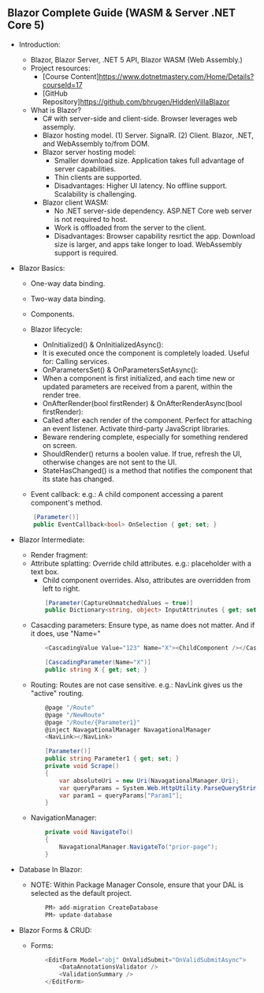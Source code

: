 ## Blazor Complete Guide (WASM & Server .NET Core 5)
- Introduction:
    - Blazor, Blazor Server, .NET 5 API, Blazor WASM (Web Assembly.)
    - Project resources: 
        - [Course Content]<https://www.dotnetmastery.com/Home/Details?courseId=17>
        - [GitHub Repository]<https://github.com/bhrugen/HiddenVillaBlazor>
    - What is Blazor?
        - C# with server-side and client-side. Browser leverages web assemply.
        - Blazor hosting model. (1) Server. SignalR. (2) Client. Blazor, .NET, and WebAssembly to/from DOM.
        - Blazor server hosting model: 
            - Smaller download size. Application takes full advantage of server capabilities.
            - Thin clients are supported.
            - Disadvantages: Higher UI latency. No offline support. Scalability is challenging.
        - Blazor client WASM:
            - No .NET server-side dependency. ASP.NET Core web server is not required to host.
            - Work is offloaded from the server to the client.
            - Disadvantages: Browser capability resrtict the app. Download size is larger, and apps take longer to load. WebAssembly support is required.

- Blazor Basics:
    - One-way data binding.
    - Two-way data binding.
    - Components.

    - Blazor lifecycle:
        - OnInitialized() & OnInitializedAsync():
        - It is executed once the component is completely loaded. Useful for: Calling services.
        - OnParametersSet() & OnParametersSetAsync():
        - When a component is first initialized, and each time new or updated parameters are received from a parent, within the render tree.
        - OnAfterRender(bool firstRender) & OnAfterRenderAsync(bool firstRender):
        - Called after each render of the component. Perfect for attaching an event listener. Activate third-party JavaScript libraries.
        - Beware rendering complete, especially for something rendered on screen.
        - ShouldRender() returns a boolen value. If true, refresh the UI, otherwise changes are not sent to the UI.
        - StateHasChanged() is a method that notifies the component that its state has changed.

    - Event callback: e.g.: A child component accessing a parent component's method.
    ```csharp
        [Parameter()]
        public EventCallback<bool> OnSelection { get; set; }
    ```

- Blazor Intermediate:
    - Render fragment:
    - Attribute splatting: Override child attributes. e.g.: placeholder with a text box. 
        - Child component overrides. Also, attributes are overridden from left to right.
        ```csharp
            [Parameter(CaptureUnmatchedValues = true)]
            public Dictionary<string, object> InputAttrinutes { get; set; } = new Dictionary<string, object> {};
        ```
    - Casacding parameters: Ensure type, as name does not matter. And if it does, use "Name="
        ```javascript
            <CascadingValue Value="123" Name="X"><ChildComponent /></CascadingValue>
        ```
        ```csharp
            [CascadingParameter(Name="X")]
            public string X { get; set; }
        ```
    - Routing: Routes are not case sensitive. e.g.: NavLink gives us the "active" routing.
        ```javascript
            @page "/Route"
            @page "/NewRoute"
            @page "/Route/{Parameter1}"
            @inject NavagationalManager NavagationalManager
            <NavLink></NavLink>
        ```
        ```csharp
            [Parameter()]
            public string Parameter1 { get; set; }
            private void Scrape()
            {
                var absoluteUri = new Uri(NavagationalManager.Uri);
                var queryParams = System.Web.HttpUtility.ParseQueryString(absoluteUri.Query);
                var param1 = queryParams["Param1"];
            }
        ```
    - NavigationManager:
        ```csharp
            private void NavigateTo()
            {
                NavagationalManager.NavigateTo("prior-page");
            }
        ```

- Database In Blazor:
    - NOTE: Within Package Manager Console, ensure that your DAL is selected as the default project.
        ```javascript
            PM> add-migration CreateDatabase
            PM> update-database
        ```

- Blazor Forms & CRUD:
    - Forms:
        ```javascript
            <EditForm Model="obj" OnValidSubmit="OnValidSubmitAsync">
                <DataAnnotationsValidator />
                <ValidationSummary />
            </EditForm>
        ```